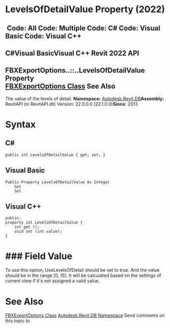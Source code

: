 # LevelsOfDetailValue Property (2022)

﻿
 Code: All Code: Multiple Code: C# Code: Visual Basic Code: Visual C++   
---  
C#Visual BasicVisual C++
Revit 2022 API  
---  
FBXExportOptions..::..LevelsOfDetailValue Property   
[FBXExportOptions Class](faede206-7c81-c13d-b584-a49b56329941.md "FBXExportOptions Class") See Also  
---  
The value of the levels of detail. 
**Namespace:** [Autodesk.Revit.DB](87546ba7-461b-c646-cbb1-2cb8f5bff8b2.md "Autodesk.Revit.DB Namespace")**Assembly:** RevitAPI (in RevitAPI.dll) Version: 22.0.0.0 (22.1.0.0)**Since:** 2013
# Syntax
C#  
---  
```text
public int LevelsOfDetailValue { get; set; }
```
  
Visual Basic  
---  
```text
Public Property LevelsOfDetailValue As Integer
	Get
	Set
```
  
Visual C++  
---  
```text
public:
property int LevelsOfDetailValue {
	int get ();
	void set (int value);
}
```
  
# ### Field Value
To use this option, UseLevelsOfDetail should be set to true. And the value should be in the range [0, 15]. It will be calculated based on the settings of current view if it's not assigned a valid value.
# See Also
[FBXExportOptions Class](faede206-7c81-c13d-b584-a49b56329941.md "FBXExportOptions Class")
[Autodesk.Revit.DB Namespace](87546ba7-461b-c646-cbb1-2cb8f5bff8b2.md "Autodesk.Revit.DB Namespace")
Send comments on this topic to 